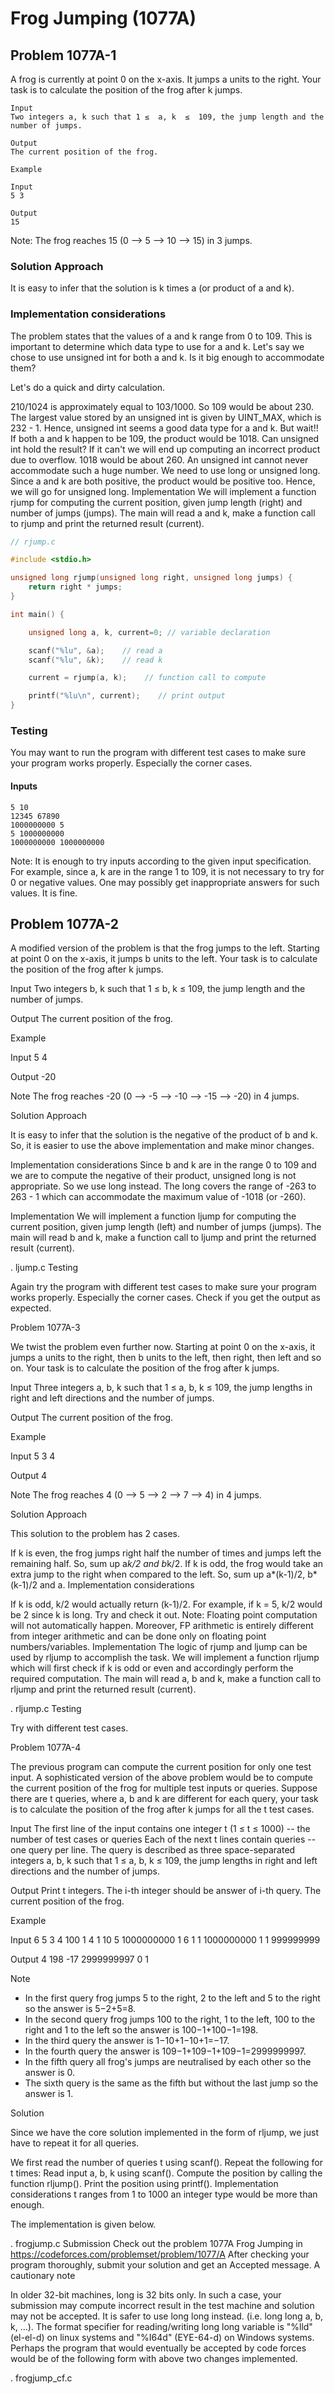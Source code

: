 # Frog Jumping (1077A)

## Problem 1077A-1

A frog is currently at point 0 on the x-axis. It jumps a units to the right. Your task is to calculate the position of the frog after k jumps.

```
Input
Two integers a, k such that 1 ≤  a, k  ≤  109, the jump length and the number of jumps.

Output
The current position of the frog.

Example

Input
5 3

Output
15
```

Note: The frog reaches 15 (0 --> 5 --> 10 --> 15) in 3 jumps.

### Solution Approach

It is easy to infer that the solution is k times a (or product of a and k).

### Implementation considerations
The problem states that the values of a and k range from 0 to 109. This is important to determine which data type to use for a and k. Let's say we chose to use unsigned int for both a and k. Is it big enough to accommodate them?

Let's do a quick and dirty calculation.

210/1024 is approximately equal to 103/1000. So 109 would be about 230. The largest value stored by an unsigned int is given by UINT_MAX, which is 232 - 1. Hence, unsigned int seems a good data type for a and k.
But wait!! If both a and k happen to be 109, the product would be 1018. Can unsigned int hold the result? If it can't we will end up computing an incorrect product due to overflow.
1018 would be about 260. An unsigned int cannot never accommodate such a huge number. We need to use long or unsigned long.
Since a and k are both positive, the product would be positive too. Hence, we will go for unsigned long. 
Implementation
We will implement a function rjump for computing the current position, given jump length (right) and number of jumps (jumps). The main will read a and k, make a function call to rjump and print the returned result (current).

``` c
// rjump.c

#include <stdio.h>

unsigned long rjump(unsigned long right, unsigned long jumps) {
    return right * jumps;
}

int main() {

    unsigned long a, k, current=0; // variable declaration

    scanf("%lu", &a);    // read a
    scanf("%lu", &k);    // read k

    current = rjump(a, k);    // function call to compute

    printf("%lu\n", current);    // print output
}
```

### Testing

You may want to run the program with different test cases to make sure your program works properly. Especially the corner cases.

#### Inputs
```
5 10
12345 67890
1000000000 5
5 1000000000
1000000000 1000000000
```

Note: It is enough to try inputs according to the given input specification. For example, since a, k are in the range 1 to 109, it is not necessary to try for 0 or negative values. One may possibly get inappropriate answers for such values. It is fine.

## Problem 1077A-2

A modified version of the problem is that the frog jumps to the left. Starting at point 0 on the x-axis, it jumps b units to the left. Your task is to calculate the position of the frog after k jumps.

Input 
Two integers b, k such that 1 ≤  b, k  ≤  109, the jump length and the number of jumps.

Output
The current position of the frog.

Example

Input
5 4

Output
-20

Note
The frog reaches -20 (0 --> -5 --> -10 --> -15 --> -20) in 4 jumps.

Solution Approach

It is easy to infer that the solution is the negative of the product of b and k. So, it is easier to use the above implementation and make minor changes.

Implementation considerations
Since b and k are in the range 0 to 109 and we are to compute the negative of their product, unsigned long is not appropriate. So we use long instead. The long covers the range of -263 to 263 - 1 which can accommodate the maximum value of -1018 (or -260). 

Implementation
We will implement a function ljump for computing the current position, given jump length (left) and number of jumps (jumps). The main will read b and k, make a function call to ljump and print the returned result (current).

.
ljump.c
Testing

Again try the program with different test cases to make sure your program works properly. Especially the corner cases. Check if you get the output as expected.

Problem 1077A-3

We twist the problem even further now. Starting at point 0 on the x-axis, it jumps a units to the right, then b units to the left, then right, then left and so on. Your task is to calculate the position of the frog after k jumps.

Input
Three integers a, b, k such that 1 ≤  a, b, k  ≤  109, the jump lengths in right and left directions and the number of jumps.

Output
The current position of the frog.

Example

Input
5 3 4

Output
4

Note
The frog reaches 4 (0 --> 5 --> 2 --> 7 --> 4) in 4 jumps.

Solution Approach

This solution to the problem has 2 cases.

If k is even, the frog jumps right half the number of times and jumps left the remaining half. So, sum up a*k/2 and b*k/2.
If k is odd, the frog would take an extra jump to the right when compared to the left. So, sum up a*(k-1)/2, b*(k-1)/2 and a.
Implementation considerations

If k is odd, k/2 would actually return (k-1)/2. For example, if k = 5, k/2 would be 2 since k is long. Try and check it out.
Note: Floating point computation will not automatically happen. Moreover, FP arithmetic is entirely different from integer arithmetic and can be done only on floating point numbers/variables.
Implementation
The logic of rjump and ljump can be used by rljump to accomplish the task. We will implement a function rljump which will first check if k is odd or even and accordingly perform the required computation. The main will read a, b and k, make a function call to rljump and print the returned result (current).

.
rljump.c
Testing

Try with different test cases.

Problem 1077A-4

The previous program can compute the current position for only one test input. A sophisticated version of the above problem would be to compute the current position of the frog for multiple test inputs or queries. Suppose there are t queries, where a, b and k are different for each query, your task is to calculate the position of the frog after k jumps for all the t test cases.

Input
The first line of the input contains one integer t (1 ≤  t  ≤  1000) -- the number of test cases or queries
Each of the next t lines contain queries -- one query per line.
The query is described as three space-separated integers a, b, k such that 1 ≤  a, b, k  ≤  109, the jump lengths in right and left directions and the number of jumps.

Output
Print t integers. The i-th integer should be answer of i-th query. The current position of the frog.

Example

Input
6
5 3 4
100 1 4
1 10 5
1000000000 1 6
1 1 1000000000
1 1 999999999

Output
4
198
-17
2999999997
0
1

Note
- In the first query frog jumps 5 to the right, 2 to the left and 5 to the right so the answer is 5−2+5=8.
- In the second query frog jumps 100 to the right, 1 to the left, 100 to the right and 1 to the left so the answer is 100−1+100−1=198.
- In the third query the answer is 1−10+1−10+1=−17.
- In the fourth query the answer is 109−1+109−1+109−1=2999999997.
- In the fifth query all frog's jumps are neutralised by each other so the answer is 0.
- The sixth query is the same as the fifth but without the last jump so the answer is 1.

Solution

Since we have the core solution implemented in the form of rljump, we just have to repeat it for all queries.

We first read the number of queries t using scanf().
Repeat the following for t times:
Read input a, b, k using scanf().
Compute the position by calling the function rljump().
Print the position using printf().
Implementation considerations
t ranges from 1 to 1000 an integer type would be more than enough.

The implementation is given below.

.
frogjump.c
Submission
Check out the problem 1077A Frog Jumping in https://codeforces.com/problemset/problem/1077/A
After checking your program thoroughly, submit your solution and get an Accepted message.
A cautionary note

In older 32-bit machines, long is 32 bits only. In such a case, your submission may compute incorrect result in the test machine and solution may not be accepted. 
It is safer to use long long instead. (i.e. long long a, b, k, ...). The format specifier for reading/writing long long variable is "%lld" (el-el-d) on linux systems and "%I64d" (EYE-64-d) on Windows systems.
Perhaps the program that would eventually be accepted by code forces would be of the following form with above two changes implemented.

.
frogjump_cf.c
